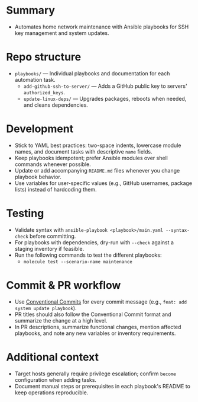 # Summary
- Automates home network maintenance with Ansible playbooks for SSH key management and system updates.

# Repo structure
- `playbooks/` — Individual playbooks and documentation for each automation task.
  - `add-github-ssh-to-server/` — Adds a GitHub public key to servers' `authorized_keys`.
  - `update-linux-deps/` — Upgrades packages, reboots when needed, and cleans dependencies.

# Development
- Stick to YAML best practices: two-space indents, lowercase module names, and document tasks with descriptive `name` fields.
- Keep playbooks idempotent; prefer Ansible modules over shell commands whenever possible.
- Update or add accompanying `README.md` files whenever you change playbook behavior.
- Use variables for user-specific values (e.g., GitHub usernames, package lists) instead of hardcoding them.

# Testing
- Validate syntax with `ansible-playbook <playbook>/main.yaml --syntax-check` before committing.
- For playbooks with dependencies, dry-run with `--check` against a staging inventory if feasible.
- Run the following commands to test the different playbooks:
  - `molecule test --scenario-name maintenance`

# Commit & PR workflow
- Use [Conventional Commits](https://www.conventionalcommits.org/) for every commit message (e.g., `feat: add system update playbook`).
- PR titles should also follow the Conventional Commit format and summarize the change at a high level.
- In PR descriptions, summarize functional changes, mention affected playbooks, and note any new variables or inventory requirements.

# Additional context
- Target hosts generally require privilege escalation; confirm `become` configuration when adding tasks.
- Document manual steps or prerequisites in each playbook's README to keep operations reproducible.
